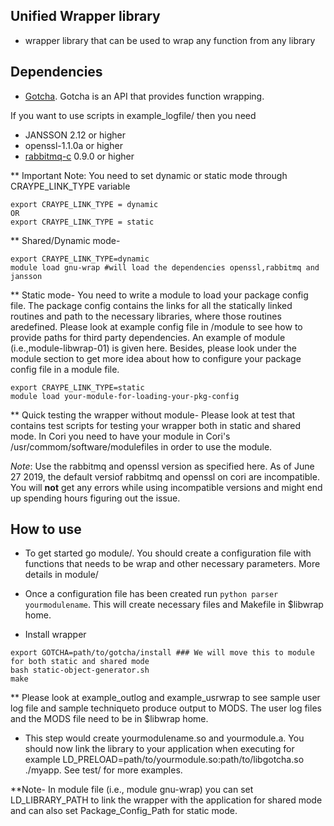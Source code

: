 ## Unified Wrapper library
* wrapper library that can be used to wrap any function from any library

## Dependencies
* [Gotcha](https://gotcha.readthedocs.io/en/latest/#). Gotcha is an API that provides function wrapping.

If you want to use scripts in example\_logfile/ then you need

* JANSSON 2.12 or higher
* openssl-1.1.0a or higher 
* [rabbitmq-c](https://github.com/alanxz/rabbitmq-c) 0.9.0 or higher 


** Important Note: You need to set dynamic or static mode through CRAYPE_LINK_TYPE variable
```
export CRAYPE_LINK_TYPE = dynamic
OR
export CRAYPE_LINK_TYPE = static 
```

** Shared/Dynamic mode-
```
export CRAYPE_LINK_TYPE=dynamic
module load gnu-wrap #will load the dependencies openssl,rabbitmq and jansson
```

** Static mode-
You need to write a module to load your package config file. The package config contains the links for all the statically linked routines and path to the necessary libraries, where those routines aredefined. Please look at example config file in /module to see how to provide paths for third party dependencies. An example of module (i.e.,module-libwrap-01) is given here. Besides, please look under the module section to get more idea about how to configure your package config file in a module file.
```
export CRAYPE_LINK_TYPE=static
module load your-module-for-loading-your-pkg-config
```
** Quick testing the wrapper without module-
Please look at test that contains test scripts for testing your wrapper both in static and shared mode. In Cori you need to have your module in Cori's /usr/commom/software/modulefiles in order to use the module.

*Note*: Use the rabbitmq and openssl version as specified here. As of June 27 2019, the default versiof rabbitmq and openssl on cori are incompatible. You will **not** get any errors while using incompatible versions and might end up spending hours figuring out the issue. 
  

## How to use
* To get started go module/. You should create a configuration file with functions that needs to be wrap and other necessary parameters. More details in module/

* Once a configuration file has been created run ``python parser yourmodulename``. This will create necessary files and Makefile in $libwrap home. 

* Install wrapper
```
export GOTCHA=path/to/gotcha/install ### We will move this to module for both static and shared mode
bash static-object-generator.sh
make 
```
** Please look at example_outlog and example_usrwrap to see sample user log file and sample techniqueto produce output to MODS. The user log files and the MODS file need to be in $libwrap home.

* This step would create yourmodulename.so and yourmodule.a. You should now link the library to your application when executing for example LD\_PRELOAD=path/to/yourmodule.so:path/to/libgotcha.so ./myapp. See test/ for more examples.

**Note- In module file (i.e., module gnu-wrap) you can set LD_LIBRARY_PATH to link the wrapper with the application for shared mode and can also set Package_Config_Path for static mode.

